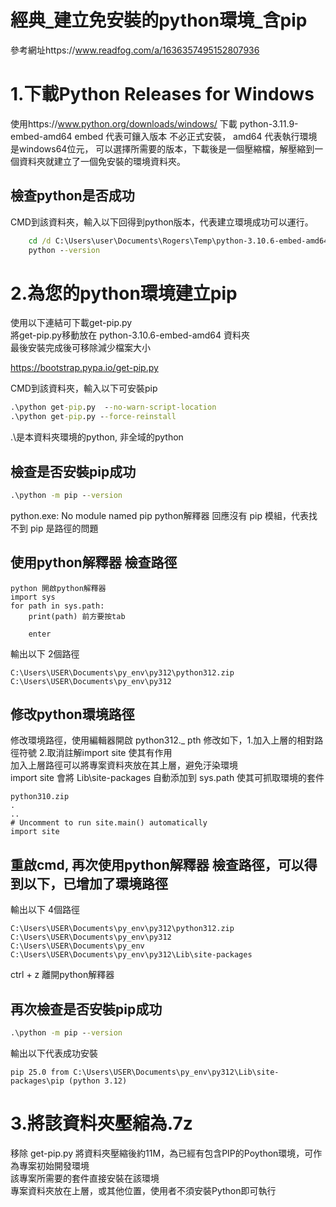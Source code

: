 # 經典_建立免安裝的python環境_含pip
參考網址https://www.readfog.com/a/1636357495152807936

# 1.下載Python Releases for Windows

使用https://www.python.org/downloads/windows/
下載 python-3.11.9-embed-amd64
embed 代表可鑲入版本 不必正式安裝，
amd64 代表執行環境是windows64位元，
可以選擇所需要的版本，下載後是一個壓縮檔，解壓縮到一個資料夾就建立了一個免安裝的環境資料夾。

## 檢查python是否成功  
    
CMD到該資料夾，輸入以下回得到python版本，代表建立環境成功可以運行。
```cmd
    cd /d C:\Users\user\Documents\Rogers\Temp\python-3.10.6-embed-amd64
    python --version
```

# 2.為您的python環境建立pip  

使用以下連結可下載get-pip.py  
將get-pip.py移動放在 python-3.10.6-embed-amd64 資料夾  
最後安裝完成後可移除減少檔案大小  

https://bootstrap.pypa.io/get-pip.py

CMD到該資料夾，輸入以下可安裝pip  

```cmd
.\python get-pip.py  --no-warn-script-location
.\python get-pip.py --force-reinstall
```
.\是本資料夾環境的python, 非全域的python

## 檢查是否安裝pip成功
```cmd
.\python -m pip --version
```
python.exe: No module named pip
python解釋器 回應沒有 pip 模組，代表找不到 pip
是路徑的問題

## 使用python解釋器 檢查路徑
```
python 開啟python解釋器
import sys
for path in sys.path:
    print(path) 前方要按tab

    enter
```
輸出以下 2個路徑
```
C:\Users\USER\Documents\py_env\py312\python312.zip
C:\Users\USER\Documents\py_env\py312
```

## 修改python環境路徑

修改環境路徑，使用編輯器開啟 python312._ pth
修改如下，1.加入上層的相對路徑符號 2.取消註解import site 使其有作用  
加入上層路徑可以將專案資料夾放在其上層，避免汙染環境  
import site 會將 Lib\site-packages 自動添加到 sys.path 使其可抓取環境的套件

```python312._pth
python310.zip
.
..
# Uncomment to run site.main() automatically
import site
```

## 重啟cmd, 再次使用python解釋器 檢查路徑，可以得到以下，已增加了環境路徑  
輸出以下 4個路徑
```
C:\Users\USER\Documents\py_env\py312\python312.zip
C:\Users\USER\Documents\py_env\py312
C:\Users\USER\Documents\py_env
C:\Users\USER\Documents\py_env\py312\Lib\site-packages
```
ctrl + z 離開python解釋器

## 再次檢查是否安裝pip成功
```cmd
.\python -m pip --version
```
輸出以下代表成功安裝
```
pip 25.0 from C:\Users\USER\Documents\py_env\py312\Lib\site-packages\pip (python 3.12)
```

#  3.將該資料夾壓縮為.7z

移除 get-pip.py 
將資料夾壓縮後約11M，為已經有包含PIP的Poython環境，可作為專案初始開發環境  
該專案所需要的套件直接安裝在該環境  
專案資料夾放在上層，或其他位置，使用者不須安裝Python即可執行
